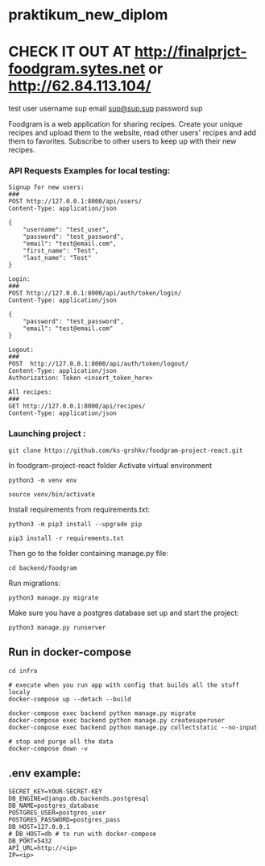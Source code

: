 # praktikum_new_diplom
# CHECK IT OUT AT http://finalprjct-foodgram.sytes.net or http://62.84.113.104/
test user username sup
email sup@sup.sup
password sup

Foodgram is a web application for sharing recipes. 
Create your unique recipes and upload them to the website, read other
users' recipes and add them to favorites. 
Subscribe to other users to keep up with their new recipes.

### API Requests Examples for local testing:

```
Signup for new users:  
###  
POST http://127.0.0.1:8000/api/users/  
Content-Type: application/json  

{  
    "username": "test_user",  
    "password": "test_password",  
    "email": "test@email.com",  
    "first_name": "Test",  
    "last_name": "Test"  
}

Login:  
###  
POST http://127.0.0.1:8000/api/auth/token/login/  
Content-Type: application/json

{  
    "password": "test_password",  
    "email": "test@email.com"  
}  

Logout:  
###  
POST  http://127.0.0.1:8000/api/auth/token/logout/  
Content-Type: application/json  
Authorization: Token <insert_token_here>  

All recipes:  
###  
GET http://127.0.0.1:8000/api/recipes/  
Content-Type: application/json 
```

### Launching project :

```
git clone https://github.com/ks-grshkv/foodgram-project-react.git
```

In foodgram-project-react folder
Activate virtual environment

```
python3 -m venv env
```
```
source venv/bin/activate
```

Install requirements from requirements.txt:

```
python3 -m pip3 install --upgrade pip
```
```
pip3 install -r requirements.txt
```

Then go to the folder containing manage.py file:

```
cd backend/foodgram
```

Run migrations:

```
python3 manage.py migrate
```

Make sure you have a postgres database set up
and start the project:

```
python3 manage.py runserver
```

## Run in docker-compose

```
cd infra

# execute when you run app with config that builds all the stuff localy
docker-compose up --detach --build 

docker-compose exec backend python manage.py migrate
docker-compose exec backend python manage.py createsuperuser
docker-compose exec backend python manage.py collectstatic --no-input

# stop and purge all the data
docker-compose down -v
```

## .env example:

```
SECRET_KEY=YOUR-SECRET-KEY
DB_ENGINE=django.db.backends.postgresql
DB_NAME=postgres_database
POSTGRES_USER=postgres_user
POSTGRES_PASSWORD=postgres_pass
DB_HOST=127.0.0.1
# DB_HOST=db # to run with docker-compose
DB_PORT=5432
API_URL=http://<ip>
IP=<ip>
```